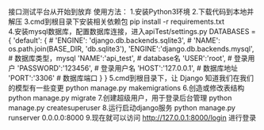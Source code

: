 接口测试平台从开始到放弃
使用方法：
1.安装Python3环境
2.下载代码到本地并解压
3.cmd到根目录下安装相关依赖包
pip install -r requirements.txt<br>
4.安装mysql数据库，配置数据库连接，进入apiTest/settings.py
DATABASES = {
    'default': {
        # 'ENGINE': 'django.db.backends.sqlite3',
        # 'NAME': os.path.join(BASE_DIR, 'db.sqlite3'),
        'ENGINE':'django.db.backends.mysql',     # 数据库类型，mysql
        'NAME':'api_test',            #  database名
        'USER':'root',               # 登录用户
        'PASSWORD':'123456',        #  登录用户名
        'HOST':'127.0.0.1',        # 数据库地址
        'PORT':'3306'              # 数据库端口
    }
}
5.cmd到根目录下，让 Django 知道我们在我们的模型有一些变更
python manage.py makemigrations
6.创造或修改表结构
python manage.py migrate 
7.创建超级用户，用于登录后台管理
python manage.py createsuperuser
8.运行启动django服务
python manage.py runserver 0.0.0.0:8000
9.现在就可以访问 http://127.0.0.1:8000/login 进行登录
